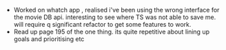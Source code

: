 - Worked on whatch app , realised i've been using the wrong interface for the movie DB api. interesting to see where TS was not able to save me. will require q significant refactor to get some features to work.
- Read up page 195 of the one thing. its quite repetitive about lining up goals and prioritising etc
